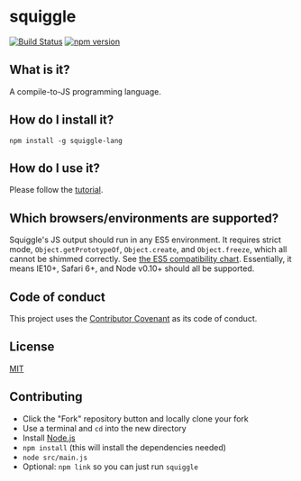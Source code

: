 # squiggle

[![Build Status](https://travis-ci.org/wavebeem/squiggle.svg)](https://travis-ci.org/wavebeem/squiggle)
[![npm version](https://badge.fury.io/js/squiggle-lang.svg)](https://badge.fury.io/js/squiggle-lang)

## What is it?

A compile-to-JS programming language.

## How do I install it?

    npm install -g squiggle-lang

## How do I use it?

Please follow the [tutorial][].

## Which browsers/environments are supported?

Squiggle's JS output should run in any ES5 environment. It requires strict mode,
`Object.getPrototypeOf`, `Object.create`, and `Object.freeze`, which all cannot
be shimmed correctly. See [the ES5 compatibility chart][es5]. Essentially, it
means IE10+, Safari 6+, and Node v0.10+ should all be supported.

## Code of conduct

This project uses the [Contributor Covenant][coc] as its code of conduct.

## License

[MIT][]

## Contributing

- Click the "Fork" repository button and locally clone your fork
- Use a terminal and `cd` into the new directory
- Install [Node.js][nodejs]
- `npm install` (this will install the dependencies needed)
- `node src/main.js`
- Optional: `npm link` so you can just run `squiggle`

[es5]: http://kangax.github.io/compat-table/es5/
[tutorial]: http://squiggle-lang.org/tutorial/
[coc]: https://github.com/wavebeem/squiggle/blob/master/CODE_OF_CONDUCT.md
[mit]: https://github.com/wavebeem/squiggle/blob/master/LICENSE
[nodejs]: https://nodejs.org/en/
